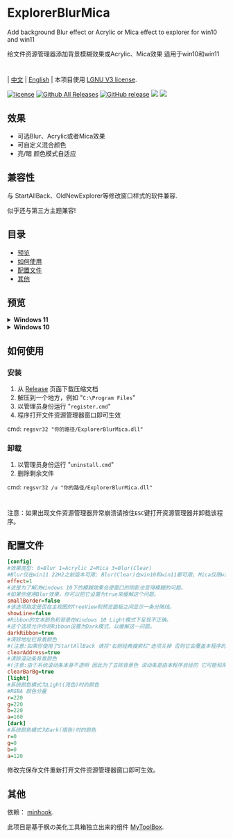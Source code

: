 # ExplorerBlurMica
Add background Blur effect or Acrylic or Mica effect to explorer for win10 and win11

给文件资源管理器添加背景模糊效果或Acrylic、Mica效果 适用于win10和win11
#
| [中文](/README_ZH.md) | [English](/README.md) |
本项目使用 [LGNU V3 license](/COPYING.LESSER).

[![license](https://img.shields.io/github/license/Maplespe/ExplorerBlurMica.svg)](https://www.gnu.org/licenses/lgpl-3.0.en.html)
[![Github All Releases](https://img.shields.io/github/downloads/Maplespe/ExplorerBlurMica/total.svg)](https://github.com/Maplespe/ExplorerBlurMica/releases)
[![GitHub release](https://img.shields.io/github/release/Maplespe/ExplorerBlurMica.svg)](https://github.com/Maplespe/ExplorerBlurMica/releases/latest)
<img src="https://img.shields.io/badge/language-c++-F34B7D.svg"/>
<img src="https://img.shields.io/github/last-commit/Maplespe/ExplorerBlurMica.svg"/>  

## 效果
* 可选Blur、Acrylic或者Mica效果
* 可自定义混合颜色
* 亮/暗 颜色模式自适应

## 兼容性
与 StartAllBack、OldNewExplorer等修改窗口样式的软件兼容.

似乎还与第三方主题兼容!

## 目录
- [预览](#预览)
- [如何使用](#如何使用)
- [配置文件](#配置文件)
- [其他](#其他)

## 预览
<details><summary><b>Windows 11</b></summary>

```ini
[config]
effect=1
showLine=false
clearAddress=false
[light]
r=200
g=200
b=200
a=10
```
![image](https://github.com/Maplespe/ExplorerBlurMica/blob/main/screenshot/204426.png)

```ini
[config]
effect=3
showLine=false
clearAddress=true
clearBarBg=true
....
```
![image](https://github.com/Maplespe/ExplorerBlurMica/blob/main/screenshot/011806.png)

Dark Mode
```ini
[config]
effect=2
showLine=true
clearAddress=false
```
![image](https://github.com/Maplespe/ExplorerBlurMica/blob/main/screenshot/22h2mica.jpg)

*Blur效果仅在 22H2 之前版本系统有效
```ini
[config]
effect=0
showLine=true
clearAddress=false
[light]
r=255
g=255
b=255
a=160
```
![image](https://github.com/Maplespe/ExplorerBlurMica/blob/main/screenshot/e0rgb255a160.jpg)
</details>

<details><summary><b>Windows 10</b></summary>

```ini
[config]
effect=1
smallBorder=false
showLine=false
darkRibbon=true
clearAddress=false
[light]
r=220
g=220
b=220
a=120
```
![image](https://github.com/Maplespe/ExplorerBlurMica/blob/main/screenshot/201555.png)

```ini
[config]
effect=1
smallBorder=false
showLine=true
darkRibbon=true
clearAddress=false
[light]
r=220
g=220
b=220
a=120
```
![image](https://github.com/Maplespe/ExplorerBlurMica/blob/main/screenshot/201720.png)

```ini
[config]
effect=1
smallBorder=false
showLine=false
darkRibbon=true
clearAddress=false
[light]
r=27
g=179
b=129
a=50
```
![image](https://github.com/Maplespe/ExplorerBlurMica/blob/main/screenshot/204114.png)

```ini
[config]
effect=0
smallBorder=true
showLine=false
darkRibbon=true
clearAddress=false
[light]
r=220
g=220
b=220
a=120
```
![image](https://github.com/Maplespe/ExplorerBlurMica/blob/main/screenshot/203646.png)

```ini
[config]
effect=1
smallBorder=true
showLine=false
darkRibbon=true
clearAddress=true
clearBarBg=true
[light]
r=220
g=220
b=220
a=120
```
![image](https://github.com/Maplespe/ExplorerBlurMica/blob/main/screenshot/003702.png)

</details>

## 如何使用

### 安装
1. 从 [Release](https://github.com/Maplespe/ExplorerBlurMica/releases) 页面下载压缩文档
2. 解压到一个地方，例如 "`C:\Program Files`"
3. 以管理员身份运行 "`register.cmd`"
4. 程序打开文件资源管理器窗口即可生效

cmd: `regsvr32 "你的路径/ExplorerBlurMica.dll"`

### 卸载
1. 以管理员身份运行 "`uninstall.cmd`"
2. 删除剩余文件

cmd: `regsvr32 /u "你的路径/ExplorerBlurMica.dll"`

#
注意：如果出现文件资源管理器异常崩溃请按住`ESC`键打开资源管理器并卸载该程序。

## 配置文件
``` ini
[config]
#效果类型: 0=Blur 1=Acrylic 2=Mica 3=Blur(Clear)
#Blur仅在win11 22H2之前版本可用; Blur(Clear)在win10和win11都可用; Mica仅限win11可用
effect=1
#这是为了解决Windows 10下的模糊效果会使窗口的阴影也变得模糊的问题。
#如果你使用Blur效果，你可以把它设置为true来缓解这个问题。
smallBorder=false
#该选项指定是否在主视图的TreeView和预览面板之间显示一条分隔线。
showLine=false
#Ribbon的文本颜色和背景在Windows 10 Light模式下呈现不正确。
#这个选项允许你将Ribbon设置为Dark模式，以缓解这一问题。
darkRibbon=true
#清除地址栏背景颜色
#(注意:如果你使用了StartAllBack 请将"右侧经典搜索栏"选项关掉 否则它会覆盖本程序的效果)
clearAddress=true
#清除滚动条背景颜色
#(注意:由于系统滚动条本身不透明 因此为了去除背景色 滚动条是由本程序自绘的 它可能和系统样式有所差别)
clearBarBg=true
[light]
#系统颜色模式为Light(亮色)时的颜色
#RGBA 颜色分量
r=220
g=220
b=220
a=160
[dark]
#系统颜色模式为Dark(暗色)时的颜色
r=0
g=0
b=0
a=120

```

修改完保存文件重新打开文件资源管理器窗口即可生效。

## 其他
依赖： [minhook](https://github.com/m417z/minhook).

此项目是基于枫の美化工具箱独立出来的组件 [MyToolBox](https://winmoes.com/tools/12948.html).
